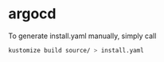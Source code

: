 # argocd

To generate install.yaml manually, simply call

```sh
kustomize build source/ > install.yaml
```
